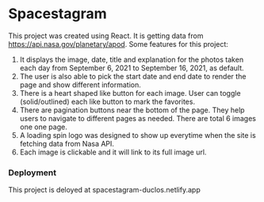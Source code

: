 # Spacestagram

This project was created using React. It is getting data from https://api.nasa.gov/planetary/apod. 
Some features for this project:
1. It displays the image, date, title and explanation for the photos taken each day from September 6, 2021 to September 16, 2021, as default.
2. The user is also able to pick the start date and end date to render the page and show different information.
3. There is a heart shaped like button for each image. User can toggle (solid/outlined) each like button to mark the favorites. 
4. There are pagination buttons near the bottom of the page. They help users to navigate to different pages as needed. There are total 6 images one one page.
5. A loading spin logo was designed to show up everytime when the site is fetching data from Nasa API. 
6. Each image is clickable and it will link to its full image url. 

### Deployment
This project is deloyed at spacestagram-duclos.netlify.app
